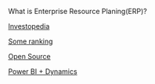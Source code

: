 
What is Enterprise Resource Planing(ERP)?

[Investopedia](https://www.investopedia.com/terms/e/erp.asp)

[Some ranking](https://www.dynamicssquare.com/blog/top-15-erp-systems-for-small-businesses/)

[Open Source](https://dynamics.folio3.com/blog/open-source-enterprise-resource-planning-software/)

[Power BI + Dynamics](https://powerbi.microsoft.com/en-us/power-bi-and-dynamics/)